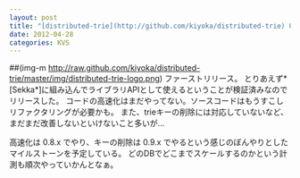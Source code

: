 ```yaml
---
layout: post
title: "[distributed-trie](http://github.com/kiyoka/distributed-trie) 0.8.0 リリース"
date: 2012-04-28
categories: KVS
---
```

##(img-m http://raw.github.com/kiyoka/distributed-trie/master/img/distributed-trie-logo.png)
ファーストリリース。
とりあえず*[Sekka*]に組み込んでライブラリAPIとして使えるということが検証済みなのでリリースした。
コードの高速化はまだやってない。ソースコードはもうすこしリファクタリングが必要かも。
また、trieキーの削除には対応していないなど、まだまだ改善しないといけないこと多いが…

高速化は 0.8.x でやり、キーの削除は 0.9.x でやるという感じのぼんやりとしたマイルストーンを予定している。
どのDBでどこまでスケールするのかという計測も順次やっていかんとなぁ。
